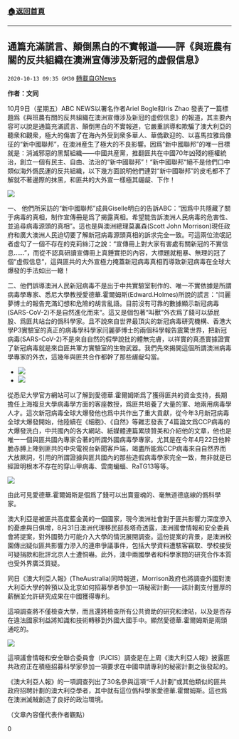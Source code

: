###  [:house:返回首頁](https://github.com/ourhimalayas/txt)
---

## 通篇充滿謊言、顛倒黑白的不實報道——評《與班農有關的反共組織在澳洲宣傳涉及新冠的虛假信息》
`2020-10-13 09:35 GM30` [轉載自GNews](https://gnews.org/zh-hant/421400/)

**作者：文同**

10月9日（星期五）ABC NEWS以署名作者Ariel Bogle和Iris Zhao 發表了一篇標題爲《與班農有關的反共組織在澳洲宣傳涉及新冠的虛假信息》的報道，其主要內容可以說是通篇充滿謊言、顛倒黑白的不實報道，它嚴重誤導和欺騙了澳大利亞的聽衆和觀衆，極大的傷害了在海內外受到衆多華人、華僑歡迎的、以喜馬拉雅爲像征的“新中國聯邦”，在澳洲産生了極大的不良影響。因爲“新中國聯邦”的唯一目標就是：消滅邪惡的黑幫組織——中國共産黨，推翻匪共在中國70年凶殘的極權統治，創立一個有民主、自由、法治的“新中國聯邦”！“新中國聯邦“絕不是他們口中類似海外僞民運的反共組織，以下幾方面說明他們連對“新中國聯邦”的皮毛都不了解就不著邊際的抹黑，和匪共的大外宣一樣極其龌龊、下作！

![]()![](https://s3.amazonaws.com/gnews-media-offload/wp-content/uploads/2020/10/13091123/1-81.png)

一、 他們所采訪的“新中國聯邦”成員Giselle明白的告訴ABC：“因爲中共隱藏了關于病毒的真相，制作宣傳冊是爲了揭露真相。希望能告訴澳洲人民病毒的危害性、並追尋病毒源頭的真相”。這也是與澳洲總理莫裏森(Scott John Morrison)現任政府和廣大澳洲人民迫切要了解新冠病毒源頭真相的訴求完全一致。可這兩位流氓記者虛勾了一個不存在的克莉絲汀之說：“宣傳冊上對大家有害處有關新冠的不實信息……”，而從不認真研讀宣傳冊上真錘實拒的內容，大標題就粗暴、無理的冠了個“虛假信息“，這與匪共的大外宣極力掩蓋新冠病毒真相而導致新冠病毒在全球大爆發的手法如出一轍！

二、他們誤導澳洲人民新冠病毒不是出于中共實驗室制作的、唯一不實依據是所謂病毒學專家、悉尼大學教授愛德華.霍爾姆斯(Edward.Holmes)所說的謊言：“闫麗夢博士的報告充滿幻想和危險的胡言亂語。目前沒有可靠的數據顯示新冠病毒(SARS-CoV-2)不是自然進化而來“。這又是個包著“叫獸”外衣爲了錢可以舔屁股、爲匪共站台的僞科學家。且不說來自世界最頂尖的新冠病毒研究機構、香港大學P3實驗室的真正的病毒學科學家闫麗夢博士的兩個科學報告震驚世界，把新冠病毒(SARS-CoV-2)不是來自自然的假學說批的體無完膚，以祥實的真憑實據證實了新冠病毒就是來自匪共軍方實驗室的生物武器。我們先來揭開這個所謂澳洲病毒學專家的外衣，這幾年與匪共合作都幹了那些龌龊勾當。

- ![]()![](https://s3.amazonaws.com/gnews-media-offload/wp-content/uploads/2020/10/13091216/2-44.png)
- ![]()![](https://s3.amazonaws.com/gnews-media-offload/wp-content/uploads/2020/10/13091258/3-31.png)


從悉尼大學官方網站可以了解到愛德華.霍爾姆斯爲了獲得匪共的資金支持，長期擔任上海複旦大學病毒學方面的客座教授，爲匪共培養了大量的軍、地兩用病毒學人才。這次新冠病毒全球大爆發他也爲中共作出了重大貢獻，從今年3月新冠病毒全球大爆發開始，他陸續在《細胞》、《自然》等雜志發表了4篇論文爲CCP病毒的大爆發洗白，中共國內的各大網站、紙媒體連篇累牍贊美和介紹他的文章，他也是唯一一個與匪共國內專家合著的所謂外國病毒學專家。尤其是在今年4月22日他幹脆赤膊上陣到匪共的中央電視台新聞客戶端，竭盡所能爲CCP病毒來自自然界而大放厥詞，引用的所謂證據與匪共國內的那些造假病毒學家完全一致，無非就是已經證明根本不存在的穿山甲病毒、雲南蝙蝠、RaTG13等等。

![]()![](https://s3.amazonaws.com/gnews-media-offload/wp-content/uploads/2020/10/13091504/4-18.png)

由此可見愛德華.霍爾姆斯是個爲了錢可以出賣靈魂的、毫無道德底線的僞科學家。

澳大利亞是被匪共高度藍金黃的一個國家，現今澳洲社會對于匪共影響力深度滲入的憂慮與日俱增，8月31日澳洲代理移民部長塔奇透露，澳洲國會情報和安全委員會將提案，對外國勢力可能介入大學的情況展開調查。這份提案的背景，是澳洲校園傳出疑似匪共影響力滲入的連串爭議事件，包括大學資料遭駭客竊取、學校接受可疑捐款和批評北京人士遭恫嚇。此外，澳中兩國學者和科學家間的研究合作本質也受外界廣泛質疑。

同日《澳大利亞人報》(TheAustralia)同時報道，Morrison政府也將調查外國對澳大利亞大學的幹預以及北京如何招募學者參加一項秘密計劃——該計劃支付豐厚的薪酬並允許研究成果在中國獲得專利。

這項調查將不僅檢查大學，而且還將檢查所有公共資助的研究和津貼，以及是否存在違法國家利益將知識和技術轉移到外國大國手中。顯然愛德華.霍爾姆斯是兩頭通吃的。

![]()![](https://s3.amazonaws.com/gnews-media-offload/wp-content/uploads/2020/10/13092215/7-10.png)

這項議會情報和安全聯合委員會（PJCIS）調查是在上周《澳大利亞人報》披露匪共政府正在積極招募科學家參加一項要求在中國申請專利的秘密計劃之後發起的。

《澳大利亞人報》的一項調查列出了30名參與這項“千人計劃”或其他類似的匪共政府招聘計劃的澳大利亞學者，其中就有這位僞科學家愛德華.霍爾姆斯。這也爲在澳洲滅賊創造了良好的政治環境。

（文章內容僅代表作者觀點）

0
